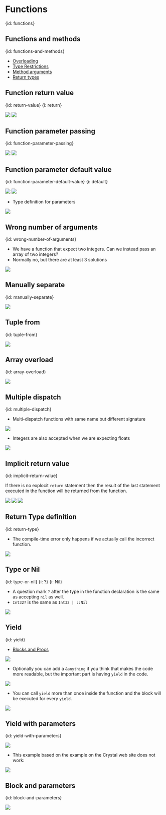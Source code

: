 # Functions
{id: functions}

## Functions and methods
{id: functions-and-methods}

* [Overloading](https://crystal-lang.org/reference/syntax_and_semantics/overloading.html)
* [Type Restrictions](https://crystal-lang.org/reference/syntax_and_semantics/type_restrictions.html)
* [Method arguments](https://crystal-lang.org/reference/syntax_and_semantics/default_values_named_arguments_splats_tuples_and_overloading.html)
* [Return types](https://crystal-lang.org/reference/syntax_and_semantics/return_types.html)

## Function return value
{id: return-value}
{i: return}

![](examples/functions/return_value.cr)
![](examples/functions/return_value.out)


## Function parameter passing
{id: function-parameter-passing}

![](examples/functions/parameter_passing.cr)
![](examples/functions/parameter_passing.out)


## Function parameter default value
{id: function-parameter-default-value}
{i: default}

![](examples/functions/default_value.cr)
![](examples/functions/default_value.out)

* Type definition for parameters


![](examples/functions/parameter_types.cr)

## Wrong number of arguments
{id: wrong-number-of-arguments}

* We have a function that expect two integers. Can we instead pass an array of two integers?
* Normally no, but there are at least 3 solutions

![](examples/functions/pass_array_instead_of_individual_values.cr)

## Manually separate
{id: manually-separate}

![](examples/functions/manually_separate.cr)

## Tuple from
{id: tuple-from}

![](examples/functions/tuple_from.cr)


## Array overload
{id: array-overload}

![](examples/functions/array_overload.cr)

## Multiple dispatch
{id: multiple-dispatch}

* Multi-dispatch functions with same name but different signature

![](examples/functions/overloading.cr)

* Integers are also accepted when we are expecting floats

![](examples/functions/overloading_float_int.cr)


## Implicit return value
{id: implicit-return-value}

If there is no explocit `return` statement then the result of the last statement executed in the function will be
returned from the function.

![](examples/functions/implicit.cr)
![](examples/functions/implicit_return.cr)
![](examples/functions/implicit_return.out)

## Return Type definition
{id: return-type}

* The compile-time error only happens if we actually call the incorrect function.

![](examples/functions/return_type.cr)


## Type or Nil
{id: type-or-nil}
{i: ?}
{i: Nil}

* A question mark `?` after the type in the function declaration is the same as accepting `nil` as well.
* `Int32?` is the same as `Int32 | ::Nil`

![](examples/functions/type_or_nil.cr)

## Yield
{id: yield}

* [Blocks and Procs](https://crystal-lang.org/reference/syntax_and_semantics/blocks_and_procs.html)

![](examples/functions/yield.cr)

* Optionally you can add a `&anything` if you think that makes the code more readable, but the important part is having `yield` in the code.

![](examples/functions/yield_block.cr)


* You can call `yield` more than once inside the function and the block will be executed for every `yield`.

![](examples/functions/twice.cr)

## Yield with parameters
{id: yield-with-parameters}

![](examples/functions/yield_params.cr)

* This example based on the example on the Crystal web site does not work:

![](examples/functions/yield_both.cr)

## Block and parameters
{id: block-and-parameters}

![](examples/functions/yield_parameters.cr)


